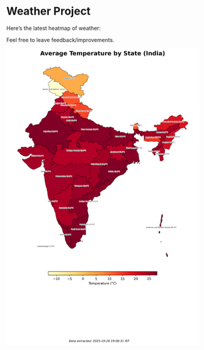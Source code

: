 # Weather Project

Here’s the latest heatmap of weather:

Feel free to leave feedback/improvements.

![India Heatmap](docs/assets/india_heatmap.png?v=FE2279)
